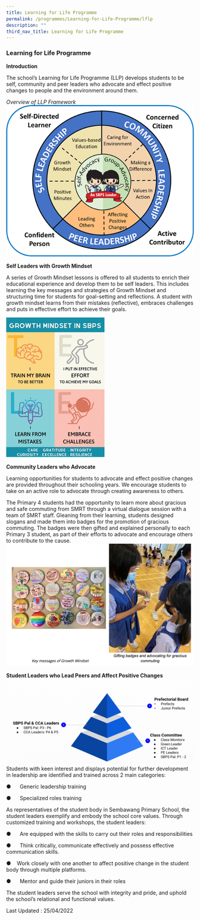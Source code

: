 ```yaml
---
title: Learning for Life Programme
permalink: /programmes/Learning-for-Life-Programme/lflp
description: ""
third_nav_title: Learning for Life Programme
---
```


### Learning for Life Programme

**Introduction**

The school’s Learning for Life Programme (LLP) develops students to be self, community and peer leaders who advocate and effect positive changes to people and the environment around them.

_Overview of LLP Framework_
![](/images/lflp.png)

**Self Leaders with Growth Mindset**

A series of Growth Mindset lessons is offered to all students to enrich their educational experience and develop them to be self leaders. This includes learning the key messages and strategies of Growth Mindset and structuring time for students for goal-setting and reflections. A student with growth mindset learns from their mistakes (reflective), embraces challenges and puts in effective effort to achieve their goals.

![](/images/lflp1.png)

**Community Leaders who Advocate**

Learning opportunities for students to advocate and effect positive changes are provided throughout their schooling years. We encourage students to take on an active role to advocate through creating awareness to others.

The Primary 4 students had the opportunity to learn more about gracious and safe commuting from SMRT through a virtual dialogue session with a team of SMRT staff. Gleaning from their learning, students designed slogans and made them into badges for the promotion of gracious commuting. The badges were then gifted and explained personally to each Primary 3 student, as part of their efforts to advocate and encourage others to contribute to the cause.
![](/images/lflp5.png)

**Student Leaders who Lead Peers and Affect Positive Changes**
![](/images/lflp2.png)
Students with keen interest and displays potential for further development in leadership are identified and trained across 2 main categories:

●      Generic leadership training

●      Specialized roles training

As representatives of the student body in Sembawang Primary School, the student leaders exemplify and embody the school core values. Through customized training and workshops, the student leaders:

●      Are equipped with the skills to carry out their roles and responsibilities

●      Think critically, communicate effectively and possess effective communication skills.

●    Work closely with one another to affect positive change in the student body through multiple platforms.

●      Mentor and guide their juniors in their roles

The student leaders serve the school with integrity and pride, and uphold the school’s relational and functional values.  
  
Last Updated : 25/04/2022
